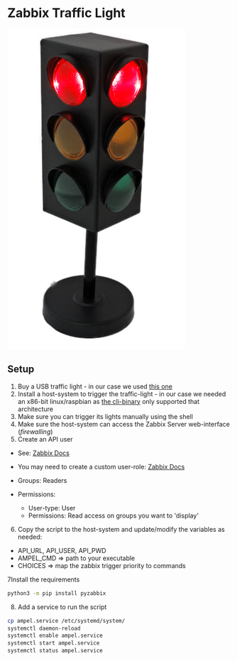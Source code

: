 # Zabbix Traffic Light

<a href="https://www.cleware-shop.de/USB-MiniTrafficLight">
<img src="https://github.com/niceshops/zabbix-ampel/blob/main/vendor/ampel.png" alt="Ampel" width="400"/>
</a>

## Setup

1. Buy a USB traffic light - in our case we used [this one](https://www.cleware-shop.de/epages/63698188.sf/en_GB/?ViewObjectPath=%2FShops%2F63698188%2FProducts%2F41%2FSubProducts%2F41-1)
2. Install a host-system to trigger the traffic-light - in our case we needed an x86-bit linux/raspbian as [the cli-binary](https://github.com/niceshops/zabbix-ampel/blob/main/vendor/USBswitchCMD.zip) only supported that architecture
3. Make sure you can trigger its lights manually using the shell
4. Make sure the host-system can access the Zabbix Server web-interface (_firewalling_)
5. Create an API user

  * See: [Zabbix Docs](https://www.zabbix.com/documentation/current/en/manual/config/users_and_usergroups/user)
  * You may need to create a custom user-role: [Zabbix Docs](https://www.zabbix.com/documentation/current/en/manual/config/users_and_usergroups/permissions#user-roles)
  * Groups: Readers
  * Permissions: 

    * User-type: User
    * Permissions: Read access on groups you want to 'display'

6. Copy the script to the host-system and update/modify the variables as needed:

  * API_URL, API_USER, API_PWD
  * AMPEL_CMD => path to your executable
  * CHOICES => map the zabbix trigger priority to commands

7Install the requirements

  ```bash
  python3 -m pip install pyzabbix
  ```

8. Add a service to run the script

  ```bash
  cp ampel.service /etc/systemd/system/
  systemctl daemon-reload
  systemctl enable ampel.service
  systemctl start ampel.service
  systemctl status ampel.service
  ```
